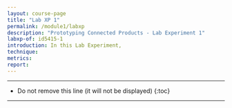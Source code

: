 ```yaml
---
layout: course-page
title: "Lab XP 1"
permalink: /module1/labxp
description: "Prototyping Connected Products - Lab Experiment 1"
labxp-of: id5415-1
introduction: In this Lab Experiment,
technique:
metrics:
report:
---
```




---

* Do not remove this line (it will not be displayed)
{:toc}

---